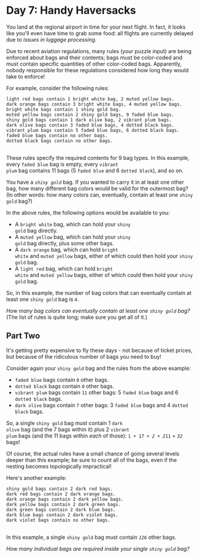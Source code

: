 # Day 7: Handy Haversacks

You land at the regional airport in time for your next flight. In fact, it looks like you'll even have time to grab some food: all flights are currently delayed due to <em>issues in luggage processing</em>.

Due to recent aviation regulations, many rules (your puzzle input) are being enforced about bags and their contents; bags must be color-coded and must contain specific quantities of other color-coded bags. Apparently, nobody responsible for these regulations considered how long they would take to enforce!

For example, consider the following rules:

<pre>
<code>light red bags contain 1 bright white bag, 2 muted yellow bags.
dark orange bags contain 3 bright white bags, 4 muted yellow bags.
bright white bags contain 1 shiny gold bag.
muted yellow bags contain 2 shiny gold bags, 9 faded blue bags.
shiny gold bags contain 1 dark olive bag, 2 vibrant plum bags.
dark olive bags contain 3 faded blue bags, 4 dotted black bags.
vibrant plum bags contain 5 faded blue bags, 6 dotted black bags.
faded blue bags contain no other bags.
dotted black bags contain no other bags.
</code>
</pre>

These rules specify the required contents for 9 bag types. In this example, every <code>faded blue</code> bag is empty, every <code>vibrant plum</code> bag contains 11 bags (5 <code>faded blue</code> and 6 <code>dotted black</code>), and so on.

You have a <code><em>shiny gold</em></code> bag. If you wanted to carry it in at least one other bag, how many different bag colors would be valid for the outermost bag? (In other words: how many colors can, eventually, contain at least one <code>shiny gold</code> bag?)

In the above rules, the following options would be available to you:

- A <code>bright white</code> bag, which can hold your <code>shiny gold</code> bag directly.
- A <code>muted yellow</code> bag, which can hold your <code>shiny gold</code> bag directly, plus some other bags.
- A <code>dark orange</code> bag, which can hold <code>bright white</code> and <code>muted yellow</code> bags, either of which could then hold your <code>shiny gold</code> bag.
- A <code>light red</code> bag, which can hold <code>bright white</code> and <code>muted yellow</code> bags, either of which could then hold your <code>shiny gold</code> bag.

So, in this example, the number of bag colors that can eventually contain at least one <code>shiny gold</code> bag is <code><em>4</em></code>.

<em>How many bag colors can eventually contain at least one <code>shiny gold</code> bag?</em> (The list of rules is quite long; make sure you get all of it.)

## Part Two

It's getting pretty expensive to fly these days - not because of ticket prices, but because of the ridiculous number of bags you need to buy!

Consider again your <code>shiny gold</code> bag and the rules from the above example:

- <code>faded blue</code> bags contain <code>0</code> other bags.
- <code>dotted black</code> bags contain <code>0</code> other bags.
- <code>vibrant plum</code> bags contain <code>11</code> other bags: 5 <code>faded blue</code> bags and 6 <code>dotted black</code> bags.
- <code>dark olive</code> bags contain <code>7</code> other bags: 3 <code>faded blue</code> bags and 4 <code>dotted black</code> bags.

So, a single <code>shiny gold</code> bag must contain 1 <code>dark olive</code> bag (and the 7 bags within it) plus 2 <code>vibrant plum</code> bags (and the 11 bags within <em>each</em> of those): <code>1 + 1*7 + 2 + 2*11</code> = <code><em>32</em></code> bags!

Of course, the actual rules have a small chance of going several levels deeper than this example; be sure to count all of the bags, even if the nesting becomes topologically impractical!

Here's another example:

<pre>
<code>shiny gold bags contain 2 dark red bags.
dark red bags contain 2 dark orange bags.
dark orange bags contain 2 dark yellow bags.
dark yellow bags contain 2 dark green bags.
dark green bags contain 2 dark blue bags.
dark blue bags contain 2 dark violet bags.
dark violet bags contain no other bags.
</code>
</pre>

In this example, a single <code>shiny gold</code> bag must contain <code><em>126</em></code> other bags.

<em>How many individual bags are required inside your single <code>shiny gold</code> bag?</em>
